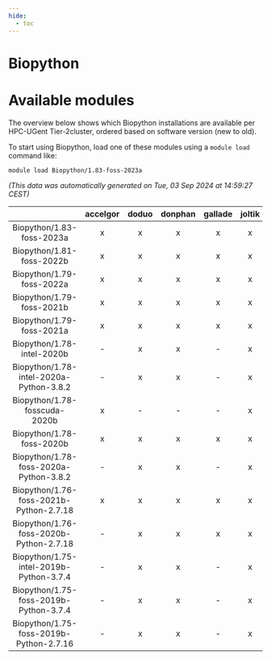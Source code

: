 ```yaml
---
hide:
  - toc
---
```


Biopython
=========

# Available modules


The overview below shows which Biopython installations are available per HPC-UGent Tier-2cluster, ordered based on software version (new to old).

To start using Biopython, load one of these modules using a `module load` command like:

```shell
module load Biopython/1.83-foss-2023a
```

*(This data was automatically generated on Tue, 03 Sep 2024 at 14:59:27 CEST)*  

| |accelgor|doduo|donphan|gallade|joltik|shinx|skitty|
| :---: | :---: | :---: | :---: | :---: | :---: | :---: | :---: |
|Biopython/1.83-foss-2023a|x|x|x|x|x|x|x|
|Biopython/1.81-foss-2022b|x|x|x|x|x|-|x|
|Biopython/1.79-foss-2022a|x|x|x|x|x|x|x|
|Biopython/1.79-foss-2021b|x|x|x|x|x|-|x|
|Biopython/1.79-foss-2021a|x|x|x|x|x|-|x|
|Biopython/1.78-intel-2020b|-|x|x|-|x|-|x|
|Biopython/1.78-intel-2020a-Python-3.8.2|-|x|x|-|x|-|x|
|Biopython/1.78-fosscuda-2020b|x|-|-|-|x|-|-|
|Biopython/1.78-foss-2020b|x|x|x|x|x|-|x|
|Biopython/1.78-foss-2020a-Python-3.8.2|-|x|x|-|x|-|x|
|Biopython/1.76-foss-2021b-Python-2.7.18|x|x|x|x|x|-|x|
|Biopython/1.76-foss-2020b-Python-2.7.18|-|x|x|x|x|-|x|
|Biopython/1.75-intel-2019b-Python-3.7.4|-|x|x|-|x|-|x|
|Biopython/1.75-foss-2019b-Python-3.7.4|-|x|x|-|x|-|x|
|Biopython/1.75-foss-2019b-Python-2.7.16|-|x|x|-|x|-|x|

